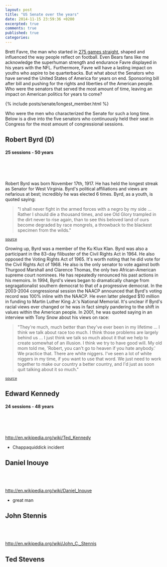 ```yaml
---
layout: post
title: "US Senate over the years"
date: 2014-11-15 23:59:36 +0200
excerpted: true
comments: true
published: true
categories:
---
```


Brett Favre, the man who started in [275 games straight](http://www.nytimes.com/newsgraphics/2013/09/28/eli-manning-milestone/), shaped and influenced the way people reflect on football. Even Bears fans like me acknowledge the superhuman strength and endurance Favre displayed in his years with the NFL. Furthermore, Favre will have a lasting impact on youths who aspire to be quarterbacks. But what about the Senators who have served the United States of America for years on end. Sponsoring bill after bill and pushing for the rights and liberties of the American people. Who were the senators that served the most amount of time, leaving an impact on American politics for years to come?

{% include posts/senate/longest_member.html %}

Who were the men who characterized the Senate for such a long time. Below is a dive into the five senators who continuously held their seat in Congress for the most amount of congressional sessions.

## Robert Byrd (D)
#### 25 sessions - 50 years

<svg height="60" width="600" class="i-streak" data-name="robert byrd"></svg>

Robert Byrd was born November 17th, 1917. He has held the longest streak as Senator for West Virginia. Byrd's political affiliations and views are nefarious at best; incredibly he was elected 6 times. Byrd, as a youth, is quoted saying:

> "I shall never fight in the armed forces with a negro by my side ... Rather I should die a thousand times, and see Old Glory trampled in the dirt never to rise again, than to see this beloved land of ours become degraded by race mongrels, a throwback to the blackest specimen from the wilds."

<small>[source](http://en.wikipedia.org/wiki/Robert_Byrd#cite_note-19)</small>

Growing up, Byrd was a member of the Ku Klux Klan. Byrd was also a participant in the 83-day filibuster of the Civil Rights Act in 1964. He also opposed the Voting Rights Act of 1965. It's worth noting that he did vote for the Civil Rights Act of 1968. He also is the only senator to vote against both Thurgood Marshall and Clarence Thomas, the only two African-American supreme court nominees. He has repeatedly renounced his past actions in his memoirs. In 1994, Byrd's views began to dramatically change from segragationalist southern democrat to that of a progressive democrat. In the 2003-2004 congressional session the NAACP announced that Byrd's voting record was 100% inline with the NAACP. He even latter pledged $10 million in funding to Martin Luther King Jr.'s National Memorial. It's unclear if Byrd's racial views ever changed or he was in fact simply pandering to the shift in values within the American people. In 2001, he was quoted saying in an interview with Tony Snow about his views on race:

> "They're much, much better than they've ever been in my lifetime ... I think we talk about race too much. I think those problems are largely behind us ... I just think we talk so much about it that we help to create somewhat of an illusion. I think we try to have good will. My old mom told me, 'Robert, you can't go to heaven if you hate anybody.' We practice that. There are white niggers. I've seen a lot of white niggers in my time, if you want to use that word. We just need to work together to make our country a better country, and I'd just as soon quit talking about it so much."

<small>[source](http://edition.cnn.com/2001/ALLPOLITICS/03/04/byrd.slur/)</small>

## Edward Kennedy
#### 24 sessions - 48 years
<svg height="60" width="600" class="i-streak" data-name="edward kennedy"></svg>

http://en.wikipedia.org/wiki/Ted_Kennedy

-  Chappaquiddick incident

## Daniel Inouye
<svg height="60" width="600" class="i-streak" data-name="daniel inouye"></svg>
http://en.wikipedia.org/wiki/Daniel_Inouye
- great man

## John Stennis
<svg height="60" width="600" class="i-streak" data-name="john stennis"></svg>
http://en.wikipedia.org/wiki/John_C._Stennis
## Ted Stevens
<svg height="60" width="600" class="i-streak" data-name="ted stevens"></svg>
